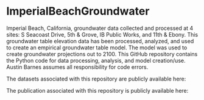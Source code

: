 # ImperialBeachGroundwater
Imperial Beach, California, groundwater data collected and processed at 4 sites: S Seacoast Drive, 5th &amp; Grove, IB Public Works, and 11th &amp; Ebony. This groundwater table elevation data has been processed, analyzed, and used to create an empirical groundwater table model. The model was used to create groundwater projections out to 2100. This GitHub repository contains the Python code for data processing, analysis, and model creation/use. Austin Barnes assumes all responsibility for code errors.

The datasets associated with this repository are publicly available here:

The publication associated with this repository is publicly available here:
